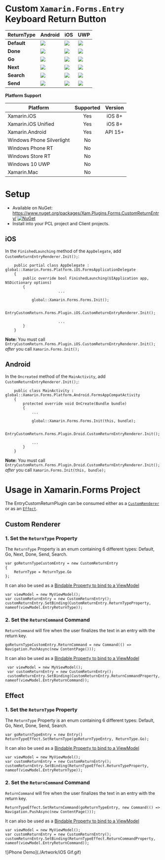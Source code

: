 # Custom `Xamarin.Forms.Entry` Keyboard Return Button

| ReturnType | Android | iOS | UWP |
|--------------------|---------|-----|-----| 
| **Default**            |![](https://github.com/brminnick/EntryCustomReturnPlugin/blob/master/Artwork/Return%20Button%20Images/Android/DefaultButton.png)|![](https://github.com/brminnick/EntryCustomReturnPlugin/blob/master/Artwork/Return%20Button%20Images/iOS/DefaultButton.png)|![](https://github.com/brminnick/EntryCustomReturnPlugin/blob/master/Artwork/Return%20Button%20Images/UWP/DefaultButton.png)|
| **Done**            |![](https://github.com/brminnick/EntryCustomReturnPlugin/blob/master/Artwork/Return%20Button%20Images/Android/DoneButton.png)|![](https://github.com/brminnick/EntryCustomReturnPlugin/blob/master/Artwork/Return%20Button%20Images/iOS/DoneButton.png)|![](https://github.com/brminnick/EntryCustomReturnPlugin/blob/master/Artwork/Return%20Button%20Images/UWP/DefaultButton.png)|
| **Go**            |![](https://github.com/brminnick/EntryCustomReturnPlugin/blob/master/Artwork/Return%20Button%20Images/Android/GoButton.png)|![](https://github.com/brminnick/EntryCustomReturnPlugin/blob/master/Artwork/Return%20Button%20Images/iOS/GoButton.png)|![](https://github.com/brminnick/EntryCustomReturnPlugin/blob/master/Artwork/Return%20Button%20Images/UWP/DefaultButton.png)|
| **Next**            |![](https://github.com/brminnick/EntryCustomReturnPlugin/blob/master/Artwork/Return%20Button%20Images/Android/NextButton.png)|![](https://github.com/brminnick/EntryCustomReturnPlugin/blob/master/Artwork/Return%20Button%20Images/iOS/NextButton.png)|![](https://github.com/brminnick/EntryCustomReturnPlugin/blob/master/Artwork/Return%20Button%20Images/UWP/DefaultButton.png)|
| **Search**            |![](https://github.com/brminnick/EntryCustomReturnPlugin/blob/master/Artwork/Return%20Button%20Images/Android/SearchButton.png)|![](https://github.com/brminnick/EntryCustomReturnPlugin/blob/master/Artwork/Return%20Button%20Images/iOS/SearchButton.png)|![](https://github.com/brminnick/EntryCustomReturnPlugin/blob/master/Artwork/Return%20Button%20Images/UWP/SearchButton.png)|
| **Send**            |![](https://github.com/brminnick/EntryCustomReturnPlugin/blob/master/Artwork/Return%20Button%20Images/Android/SendButton.png)|![](https://github.com/brminnick/EntryCustomReturnPlugin/blob/master/Artwork/Return%20Button%20Images/iOS/SendButton.png)|![](https://github.com/brminnick/EntryCustomReturnPlugin/blob/master/Artwork/Return%20Button%20Images/UWP/DefaultButton.png)|

**Platform Support**

|Platform|Supported|Version|
| ------------------- | :-----------: | :------------------: |
|Xamarin.iOS|Yes|iOS 8+|
|Xamarin.iOS Unified|Yes|iOS 8+|
|Xamarin.Android|Yes|API 15+|
|Windows Phone Silverlight|No||
|Windows Phone RT|No||
|Windows Store RT|No||
|Windows 10 UWP|No||
|Xamarin.Mac|No||

# Setup 

* Available on NuGet: https://www.nuget.org/packages/Xam.Plugins.Forms.CustomReturnEntry/ [![NuGet](https://img.shields.io/nuget/v/Xam.Plugins.Forms.CustomReturnEntry.svg?label=NuGet)](https://www.nuget.org/packages/Xam.Plugins.Forms.CustomReturnEntry/)
* Install into your PCL project and Client projects.

## iOS
In the `FinishedLaunching` method of the `AppDelegate`, add `CustomReturnEntryRenderer.Init();`:
```
	public partial class AppDelegate : global::Xamarin.Forms.Platform.iOS.FormsApplicationDelegate
	{
		public override bool FinishedLaunching(UIApplication app, NSDictionary options)
		{
                        ...
      
			global::Xamarin.Forms.Forms.Init();

			EntryCustomReturn.Forms.Plugin.iOS.CustomReturnEntryRenderer.Init();
  
                        ...
		}
	}
```

**Note:** You must call  `EntryCustomReturn.Forms.Plugin.iOS.CustomReturnEntryRenderer.Init();` *after* you call `Xamarin.Forms.Init();`

## Android
In the `Oncreated` method of the `MainActivity`, add `CustomReturnEntryRenderer.Init();`:
```
	public class MainActivity : global::Xamarin.Forms.Platform.Android.FormsAppCompatActivity
	{
		protected override void OnCreate(Bundle bundle)
		{
			...

			global::Xamarin.Forms.Forms.Init(this, bundle);

			EntryCustomReturn.Forms.Plugin.Droid.CustomReturnEntryRenderer.Init();

			...
		}
	}
```
**Note:** You must call  `EntryCustomReturn.Forms.Plugin.Droid.CustomReturnEntryRenderer.Init();` *after* you call `Xamarin.Forms.Init(this, bundle);`

# Usage in Xamarin.Forms Project
The EntryCustomReturnPlugin can be consumed either as a [`CustomRenderer`](https://developer.xamarin.com/guides/xamarin-forms/custom-renderer/entry/#Consuming_the_Custom_Control/) or as an [`Effect`](https://developer.xamarin.com/guides/xamarin-forms/effects/creating/#Consuming_the_Effect_in_C).

## Custom Renderer

### 1. Set the `ReturnType` Property
 
The `ReturnType` Property is an enum containing 6 different types: Default, Go, Next, Done, Send, Search.

```
var goReturnTypeCustomEntry = new CustomReturnEntry
{
	ReturnType = ReturnType.Go
};
```

It can also be used as a [Bindable Property to bind to a ViewModel](https://github.com/brminnick/EntryCustomReturnPlugin/blob/master/Samples/EntryCustomReturnSampleApp/Helpers/ViewHelpers.cs#L25)
```
var viewModel = new MyViewModel();
var customReturnEntry = new CustomReturnEntry();
customReturnEntry.SetBinding(CustomReturnEntry.ReturnTypeProperty, nameof(viewModel.EntryReturnType));
```

### 2. Set the `ReturnCommand` Command
 
 `ReturnCommand` will fire when the user finalizes the text in an entry with the return key.
 
```
goReturnTypeCustomEntry.ReturnCommand = new Command(() => Navigation.PushAsync(new ContentPage())); 
```

It can also be used as a [Bindable Property to bind to a ViewModel](https://github.com/brminnick/EntryCustomReturnPlugin/blob/master/Samples/EntryCustomReturnSampleApp/Helpers/ViewHelpers.cs#L195)
```
 var viewModel = new MyViewModel();
 var customReturnEntry = new CustomReturnEntry();
 customReturnEntry.SetBinding(CustomReturnEntry.ReturnCommandProperty, nameof(viewModel.EntryReturnCommand));
```

## Effect

### 1. Set the `ReturnType` Property

The `ReturnType` Property is an enum containing 6 different types: Default, Go, Next, Done, Send, Search.

```
var goReturnTypeEntry = new Entry()
ReturnTypeEffect.SetReturnType(goReturnTypeEntry, ReturnType.Go);
```

It can also be used as a [Bindable Property to bind to a ViewModel](https://github.com/brminnick/EntryCustomReturnPlugin/blob/master/Samples/EntryCustomReturnSampleApp/Helpers/ViewHelpers.cs#L21)

```
var viewModel = new MyViewModel();
var customReturnEntry = new CustomReturnEntry();
customReturnEntry.SetBinding(ReturnTypeEffect.ReturnTypeProperty, nameof(viewModel.EntryReturnType));
```

### 2. Set the `ReturnCommand` Command
 
 `ReturnCommand` will fire when the user finalizes the text in an entry with the return key.
 ```
 ReturnTypeEffect.SetReturnCommand(goReturnTypeEntry, new Command(() => Navigation.PushAsync(new ContentPage()));
 ```
 
 It can also be used as a [Bindable Property to bind to a ViewModel](https://github.com/brminnick/EntryCustomReturnPlugin/blob/master/Samples/EntryCustomReturnSampleApp/Helpers/ViewHelpers.cs#L192)
 ```
 var viewModel = new MyViewModel();
 var customReturnEntry = new CustomReturnEntry();
 customReturnEntry.SetBinding(ReturnTypeEffect.ReturnCommandProperty, nameof(viewModel.EntryReturnCommand));
 ```

![iPhone Demo](./Artwork/iOS Gif.gif)
